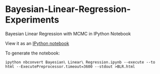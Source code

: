 # Bayesian-Linear-Regression-Experiments
Bayesian Linear Regression with MCMC in IPython Notebook

View it as an
[IPython notebook](http://nbviewer.ipython.org/github/hgbrian/Bayesian-Linear-Regression-Experiments/blob/master/Bayesian%20Linear%20Regression.ipynb)

To generate the notebook:

	ipython nbconvert Bayesian\ Linear\ Regression.ipynb --execute --to html --ExecutePreprocessor.timeout=3600 --stdout >BLR.html
